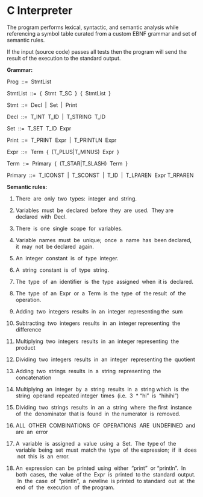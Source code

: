 # C Interpreter
The program performs lexical, syntactic, and semantic analysis while referencing a symbol table curated from a custom EBNF grammar and set of semantic rules. 

If the input (source code) passes all tests then the program will send the result of the execution to the standard output. 

**Grammar:**

Prog ​ ​::= ​ ​StmtList

StmtList ​ ​::= ​ ​{ ​ ​Stmt ​ ​T_SC ​ ​} ​ ​{ ​ ​StmtList ​ ​}

Stmt ​ ​::= ​ ​Decl ​ ​| ​ ​Set ​ ​| ​ ​Print

Decl ​ ​::= ​ ​T_INT ​ ​T_ID ​ ​| ​ ​T_STRING ​ ​T_ID

Set ​ ​::= ​ ​T_SET ​ ​T_ID ​ ​Expr

Print ​ ​::= ​ ​T_PRINT ​ ​Expr ​ ​| ​ ​T_PRINTLN ​ ​Expr

Expr ​ ​::= ​ ​Term ​ ​{ ​ ​(T_PLUS|T_MINUS) ​ ​Expr ​ ​}

Term ​ ​::= ​ ​Primary ​ ​{ ​ ​(T_STAR|T_SLASH) ​ ​Term ​ ​}

Primary ​ ​::= ​ ​T_ICONST ​ ​| ​ ​T_SCONST ​ ​| ​ ​T_ID ​ ​| ​ ​T_LPAREN ​ ​Expr ​ ​T_RPAREN

**Semantic rules:**

1. There ​ ​are ​ ​only ​ ​two ​ ​types: ​ ​integer ​ ​and ​ ​string.

2. Variables ​ ​must ​ ​be ​ ​declared ​ ​before ​ ​they ​ ​are ​ ​used. ​ ​They ​ ​are ​ ​declared ​ ​with ​ ​Decl.

3. There ​ ​is ​ ​one ​ ​single ​ ​scope ​ ​for ​ ​variables.

4. Variable ​ ​names ​ ​must ​ ​be ​ ​unique; ​ ​once ​ ​a ​ ​name ​ ​has ​ ​been ​ ​declared, ​ ​it ​ ​may ​ ​not ​ ​be
declared ​ ​again.

5. An ​ ​integer ​ ​constant ​ ​is ​ ​of ​ ​type ​ ​integer.

6. A ​ ​string ​ ​constant ​ ​is ​ ​of ​ ​type ​ ​string.

7. The ​ ​type ​ ​of ​ ​an ​ ​identifier ​ ​is ​ ​the ​ ​type ​ ​assigned ​ ​when ​ ​it ​ ​is ​ ​declared.

8. The ​ ​type ​ ​of ​ ​an ​ ​Expr ​ ​or ​ ​a ​ ​Term ​ ​is ​ ​the ​ ​type ​ ​of ​ ​the ​ ​result ​ ​of ​ ​the ​ ​operation.

9. Adding ​ ​two ​ ​integers ​ ​results ​ ​in ​ ​an ​ ​integer ​ ​representing ​ ​the ​ ​sum

10. Subtracting ​ ​two ​ ​integers ​ ​results ​ ​in ​ ​an ​ ​integer ​ ​representing ​ ​the ​ ​difference

11. Multiplying ​ ​two ​ ​integers ​ ​results ​ ​in ​ ​an ​ ​integer ​ ​representing ​ ​the ​ ​product

12. Dividing ​ ​two ​ ​integers ​ ​results ​ ​in ​ ​an ​ ​integer ​ ​representing ​ ​the ​ ​quotient

13. Adding ​ ​two ​ ​strings ​ ​results ​ ​in ​ ​a ​ ​string ​ ​representing ​ ​the ​ ​concatenation

14. Multiplying ​ ​an ​ ​integer ​ ​by ​ ​a ​ ​string ​ ​results ​ ​in ​ ​a ​ ​string ​ ​which ​ ​is ​ ​the ​ ​string ​ ​operand ​ ​repeated
integer ​ ​times ​ ​(i.e. ​ ​3 ​ ​* ​ ​“hi” ​ ​is ​ ​“hihihi”)

15. Dividing ​ ​two ​ ​strings ​ ​results ​ ​in ​ ​an ​ ​a ​ ​string ​ ​where ​ ​the ​ ​first ​ ​instance ​ ​of ​ ​the ​ ​denominator ​ ​that
is ​ ​found ​ ​in ​ ​the ​ ​numerator ​ ​is ​ ​removed.

16. ALL ​ ​OTHER ​ ​COMBINATIONS ​ ​OF ​ ​OPERATIONS ​ ​ARE ​ ​UNDEFINED ​ ​and ​ ​are ​ ​an ​ ​error

17. A ​ ​variable ​ ​is ​ ​assigned ​ ​a ​ ​value ​ ​using ​ ​a ​ ​Set. ​ ​The ​ ​type ​ ​of ​ ​the ​ ​variable ​ ​being ​ ​set ​ ​must ​ ​match
the ​ ​type ​ ​of ​ ​the ​ ​expression; ​ ​if ​ ​it ​ ​does ​ ​not ​ ​this ​ ​is ​ ​an ​ ​error.

18. An ​ ​expression ​ ​can ​ ​be ​ ​printed ​ ​using ​ ​either ​ ​“print” ​ ​or ​ ​“println”. ​ ​In ​ ​both ​ ​cases, ​ ​the ​ ​value ​ ​of
the ​ ​Expr ​ ​is ​ ​printed ​ ​to ​ ​the ​ ​standard ​ ​output. ​ ​In ​ ​the ​ ​case ​ ​of ​ ​“println”, ​ ​a ​ ​newline ​ ​is ​ ​printed ​ ​to
standard ​ ​out ​ ​at ​ ​the ​ ​end ​ ​of ​ ​the ​ ​execution ​ ​of ​ ​the ​ ​program.
